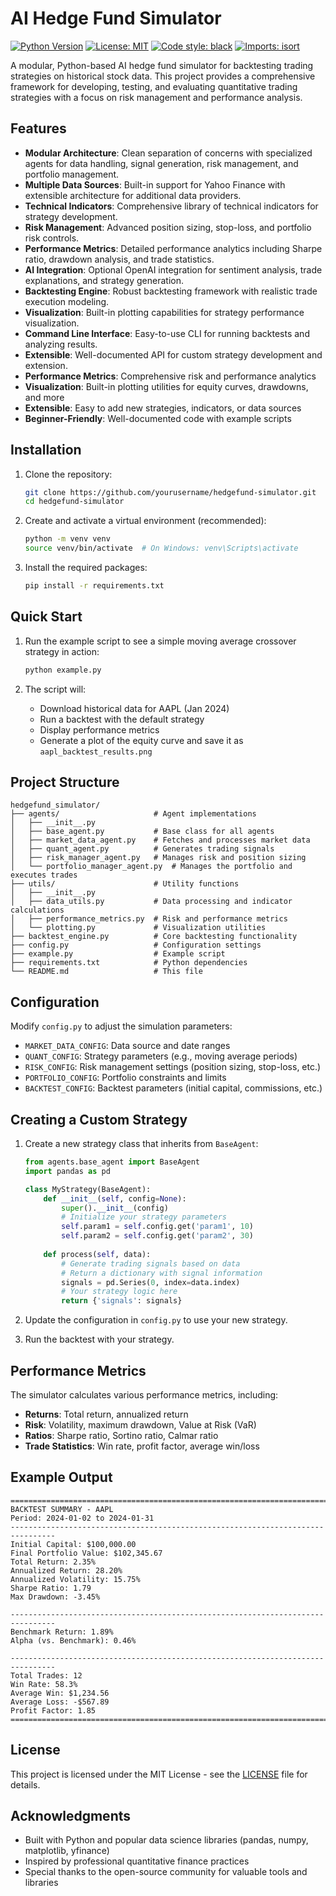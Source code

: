 # AI Hedge Fund Simulator

[![Python Version](https://img.shields.io/badge/python-3.8+-blue.svg)](https://www.python.org/downloads/)
[![License: MIT](https://img.shields.io/badge/License-MIT-yellow.svg)](https://opensource.org/licenses/MIT)
[![Code style: black](https://img.shields.io/badge/code%20style-black-000000.svg)](https://github.com/psf/black)
[![Imports: isort](https://img.shields.io/badge/%20imports-isort-%231674b1?style=flat&labelColor=ef8336)](https://pycqa.github.io/isort/)

A modular, Python-based AI hedge fund simulator for backtesting trading strategies on historical stock data. This project provides a comprehensive framework for developing, testing, and evaluating quantitative trading strategies with a focus on risk management and performance analysis.

## Features

- **Modular Architecture**: Clean separation of concerns with specialized agents for data handling, signal generation, risk management, and portfolio management.
- **Multiple Data Sources**: Built-in support for Yahoo Finance with extensible architecture for additional data providers.
- **Technical Indicators**: Comprehensive library of technical indicators for strategy development.
- **Risk Management**: Advanced position sizing, stop-loss, and portfolio risk controls.
- **Performance Metrics**: Detailed performance analytics including Sharpe ratio, drawdown analysis, and trade statistics.
- **AI Integration**: Optional OpenAI integration for sentiment analysis, trade explanations, and strategy generation.
- **Backtesting Engine**: Robust backtesting framework with realistic trade execution modeling.
- **Visualization**: Built-in plotting capabilities for strategy performance visualization.
- **Command Line Interface**: Easy-to-use CLI for running backtests and analyzing results.
- **Extensible**: Well-documented API for custom strategy development and extension.
- **Performance Metrics**: Comprehensive risk and performance analytics
- **Visualization**: Built-in plotting utilities for equity curves, drawdowns, and more
- **Extensible**: Easy to add new strategies, indicators, or data sources
- **Beginner-Friendly**: Well-documented code with example scripts

## Installation

1. Clone the repository:
   ```bash
   git clone https://github.com/yourusername/hedgefund-simulator.git
   cd hedgefund-simulator
   ```

2. Create and activate a virtual environment (recommended):
   ```bash
   python -m venv venv
   source venv/bin/activate  # On Windows: venv\Scripts\activate
   ```

3. Install the required packages:
   ```bash
   pip install -r requirements.txt
   ```

## Quick Start

1. Run the example script to see a simple moving average crossover strategy in action:
   ```bash
   python example.py
   ```

2. The script will:
   - Download historical data for AAPL (Jan 2024)
   - Run a backtest with the default strategy
   - Display performance metrics
   - Generate a plot of the equity curve and save it as `aapl_backtest_results.png`

## Project Structure

```
hedgefund_simulator/
├── agents/                     # Agent implementations
│   ├── __init__.py
│   ├── base_agent.py           # Base class for all agents
│   ├── market_data_agent.py    # Fetches and processes market data
│   ├── quant_agent.py          # Generates trading signals
│   ├── risk_manager_agent.py   # Manages risk and position sizing
│   └── portfolio_manager_agent.py  # Manages the portfolio and executes trades
├── utils/                      # Utility functions
│   ├── __init__.py
│   ├── data_utils.py           # Data processing and indicator calculations
│   ├── performance_metrics.py  # Risk and performance metrics
│   └── plotting.py             # Visualization utilities
├── backtest_engine.py          # Core backtesting functionality
├── config.py                   # Configuration settings
├── example.py                  # Example script
├── requirements.txt            # Python dependencies
└── README.md                   # This file
```

## Configuration

Modify `config.py` to adjust the simulation parameters:

- `MARKET_DATA_CONFIG`: Data source and date ranges
- `QUANT_CONFIG`: Strategy parameters (e.g., moving average periods)
- `RISK_CONFIG`: Risk management settings (position sizing, stop-loss, etc.)
- `PORTFOLIO_CONFIG`: Portfolio constraints and limits
- `BACKTEST_CONFIG`: Backtest parameters (initial capital, commissions, etc.)

## Creating a Custom Strategy

1. Create a new strategy class that inherits from `BaseAgent`:
   ```python
   from agents.base_agent import BaseAgent
   import pandas as pd

   class MyStrategy(BaseAgent):
       def __init__(self, config=None):
           super().__init__(config)
           # Initialize your strategy parameters
           self.param1 = self.config.get('param1', 10)
           self.param2 = self.config.get('param2', 30)
       
       def process(self, data):
           # Generate trading signals based on data
           # Return a dictionary with signal information
           signals = pd.Series(0, index=data.index)
           # Your strategy logic here
           return {'signals': signals}
   ```

2. Update the configuration in `config.py` to use your new strategy.

3. Run the backtest with your strategy.

## Performance Metrics

The simulator calculates various performance metrics, including:

- **Returns**: Total return, annualized return
- **Risk**: Volatility, maximum drawdown, Value at Risk (VaR)
- **Ratios**: Sharpe ratio, Sortino ratio, Calmar ratio
- **Trade Statistics**: Win rate, profit factor, average win/loss

## Example Output

```
================================================================================
BACKTEST SUMMARY - AAPL
Period: 2024-01-02 to 2024-01-31
--------------------------------------------------------------------------------
Initial Capital: $100,000.00
Final Portfolio Value: $102,345.67
Total Return: 2.35%
Annualized Return: 28.20%
Annualized Volatility: 15.75%
Sharpe Ratio: 1.79
Max Drawdown: -3.45%

--------------------------------------------------------------------------------
Benchmark Return: 1.89%
Alpha (vs. Benchmark): 0.46%

--------------------------------------------------------------------------------
Total Trades: 12
Win Rate: 58.3%
Average Win: $1,234.56
Average Loss: -$567.89
Profit Factor: 1.85
================================================================================
```

## License

This project is licensed under the MIT License - see the [LICENSE](LICENSE) file for details.

## Acknowledgments

- Built with Python and popular data science libraries (pandas, numpy, matplotlib, yfinance)
- Inspired by professional quantitative finance practices
- Special thanks to the open-source community for valuable tools and libraries
